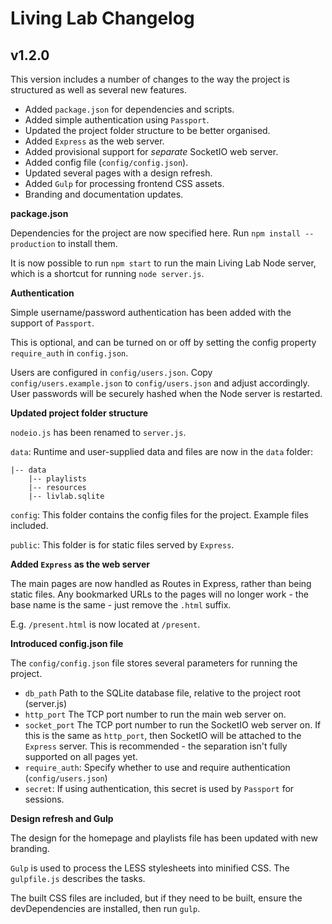Living Lab Changelog
==========================


## v1.2.0

This version includes a number of changes to the way the project is structured as well as
several new features.

* Added `package.json` for dependencies and scripts.
* Added simple authentication using `Passport`.
* Updated the project folder structure to be better organised.
* Added `Express` as the web server.
* Added provisional support for _separate_ SocketIO web server.
* Added config file (`config/config.json`).
* Updated several pages with a design refresh.
* Added `Gulp` for processing frontend CSS assets.
* Branding and documentation updates.

**package.json**

Dependencies for the project are now specified here. Run `npm install --production` to
install them.

It is now possible to run `npm start` to run the main Living Lab Node server, which is a
shortcut for running `node server.js`.

**Authentication**

Simple username/password authentication has been added with the support of `Passport`.

This is optional, and can be turned on or off by setting the config property `require_auth`
in `config.json`.

Users are configured in `config/users.json`. Copy `config/users.example.json` to
`config/users.json` and adjust accordingly. User passwords will be securely hashed when
the Node server is restarted.

**Updated project folder structure**

`nodeio.js` has been renamed to `server.js`.

`data`: Runtime and user-supplied data and files are now in the `data` folder:

```
|-- data
	|-- playlists
    |-- resources
    |-- livlab.sqlite
```

`config`: This folder contains the config files for the project. Example files included.

`public`: This folder is for static files served by `Express`.

**Added `Express` as the web server**

The main pages are now handled as Routes in Express, rather than being static files. Any
bookmarked URLs to the pages will no longer work - the base name is the same - just remove
the `.html` suffix.

E.g. `/present.html` is now located at `/present`.

**Introduced config.json file**

The `config/config.json` file stores several parameters for running the project.

- `db_path` Path to the SQLite database file, relative to the project root (server.js)
- `http_port` The TCP port number to run the main web server on.
- `socket_port` The TCP port number to run the SocketIO web server on.
	If this is the same as `http_port`, then SocketIO will be attached to the `Express`
	server. This is recommended - the separation isn't fully supported on all pages yet.
- `require_auth`: Specify whether to use and require authentication (`config/users.json`)
- `secret`: If using authentication, this secret is used by `Passport` for sessions.

**Design refresh and Gulp**

The design for the homepage and playlists file has been updated with new branding.

`Gulp` is used to process the LESS stylesheets into minified CSS. The `gulpfile.js`
describes the tasks.

The built CSS files are included, but if they need to be built, ensure the devDependencies
are installed, then run `gulp`.
